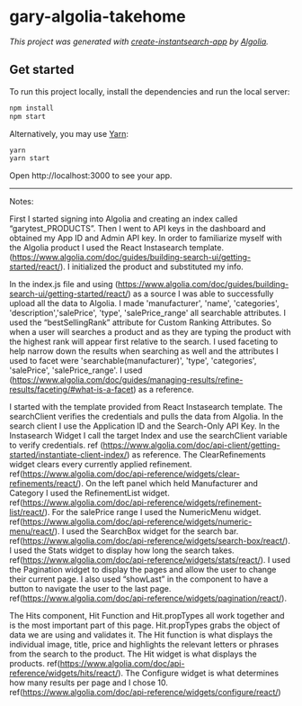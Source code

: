 # gary-algolia-takehome

_This project was generated with [create-instantsearch-app](https://github.com/algolia/create-instantsearch-app) by [Algolia](https://algolia.com)._

## Get started

To run this project locally, install the dependencies and run the local server:

```sh
npm install
npm start
```

Alternatively, you may use [Yarn](https://http://yarnpkg.com/):

```sh
yarn
yarn start
```

Open http://localhost:3000 to see your app.

________________________________________________________________

Notes:

First I started signing into Algolia and creating an index called “garytest_PRODUCTS”. Then I went to API keys in the dashboard and obtained my App ID and Admin API key.  In order to familiarize myself with the Algolia product I used the React Instasearch template. (https://www.algolia.com/doc/guides/building-search-ui/getting-started/react/). I initialized the product and substituted my info.

In the index.js file and using (https://www.algolia.com/doc/guides/building-search-ui/getting-started/react/) as a source I was able to successfully upload all the data to Algolia. I made 'manufacturer', 'name', 'categories', 'description','salePrice', 'type', 'salePrice_range' all searchable attributes. I used the “bestSellingRank” attribute for Custom Ranking Attributes. So when a user will searches a product and as they are typing the product with the highest rank will appear first relative to the search. I used faceting to help narrow down the results when searching as well and the attributes I used to facet were   'searchable(manufacturer)',  'type',  'categories',  'salePrice', 'salePrice_range'. I used (https://www.algolia.com/doc/guides/managing-results/refine-results/faceting/#what-is-a-facet) as a reference.

I started with the template provided from React Instasearch template. The searchClient verifies the credentials and pulls the data from Algolia. In the search client I use the Application ID and the Search-Only API Key. In the Instasearch Widget I call the target Index and use the searchClient variable to verify credentials. ref (https://www.algolia.com/doc/api-client/getting-started/instantiate-client-index/) as reference. The ClearRefinements widget clears every currently applied refinement. ref(https://www.algolia.com/doc/api-reference/widgets/clear-refinements/react/). On the left panel which held Manufacturer and Category I used the RefinementList widget. ref(https://www.algolia.com/doc/api-reference/widgets/refinement-list/react/). For the salePrice range I used the NumericMenu widget. ref(https://www.algolia.com/doc/api-reference/widgets/numeric-menu/react/).  I used the SearchBox widget for the search bar. ref(https://www.algolia.com/doc/api-reference/widgets/search-box/react/). I used the Stats widget to display how long the search takes. ref(https://www.algolia.com/doc/api-reference/widgets/stats/react/). I used the Pagination widget to display the pages and allow the user to change their current page. I also used “showLast” in the component to have a button to navigate the user to the last page. ref(https://www.algolia.com/doc/api-reference/widgets/pagination/react/).


The Hits component, Hit Function and Hit.propTypes all work together and is the most important part of this page. Hit.propTypes grabs the object of data we are using and validates it. The Hit function is what displays the individual image, title, price and highlights the relevant letters or phrases from the search to the product. The Hit widget is what displays the products. ref(https://www.algolia.com/doc/api-reference/widgets/hits/react/). The Configure widget is what determines how many results per page and I chose 10. ref(https://www.algolia.com/doc/api-reference/widgets/configure/react/)
